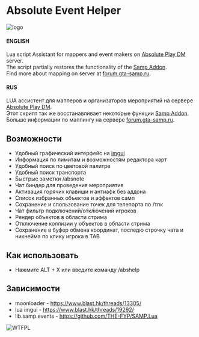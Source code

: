 # Absolute Event Helper

![logo](https://i.imgur.com/EyleDW3.png)

#### ENGLISH
Lua script Assistant for mappers and event makers on [Absolute Play DM](https://sa-mp.ru/) server.  
The script partially restores the functionality of the [Samp Addon](https://sa-mp.ru/sampaddon).  
Find more about mapping on server at [forum.gta-samp.ru](https://forum.gta-samp.ru/index.php?/topic/1016832-%D0%BC%D0%B8%D1%80%D1%8B-%D0%BE%D0%BF%D0%B8%D1%81%D0%B0%D0%BD%D0%B8%D0%B5-%D1%80%D0%B0%D0%B1%D0%BE%D1%82%D1%8B-%D1%80%D0%B5%D0%B4%D0%B0%D0%BA%D1%82%D0%BE%D1%80%D0%B0-%D0%BA%D0%B0%D1%80%D1%82/).  

#### RUS
LUA ассистент для мапперов и организаторов мероприятий на сервере [Absolute Play DM](https://sa-mp.ru/).  
Этот скрипт так же восстанавливает некоторые функции [Samp Addon](https://sa-mp.ru/sampaddon).  
Больше информации по маппингу на сервере [forum.gta-samp.ru](https://forum.gta-samp.ru/index.php?/topic/1016832-%D0%BC%D0%B8%D1%80%D1%8B-%D0%BE%D0%BF%D0%B8%D1%81%D0%B0%D0%BD%D0%B8%D0%B5-%D1%80%D0%B0%D0%B1%D0%BE%D1%82%D1%8B-%D1%80%D0%B5%D0%B4%D0%B0%D0%BA%D1%82%D0%BE%D1%80%D0%B0-%D0%BA%D0%B0%D1%80%D1%82/).  

## Возможности
- Удобный графический интерфейс на [imgui](https://www.blast.hk/threads/19292/)
- Информация по лимитам и возможностям редактора карт
- Удобный поиск по цветовой палитре
- Удобный поиск транспорта
- Быстрые заметки /absnote
- Чат биндер для проведения мероприятия
- Активация горячих клавиши и антиафк без аддона
- Список избранных объектов и эффектов самп 
- Сохранение и спользование точек для телепорта по /тпк
- Чат фильтр подключений/отключений игроков
- Рендер объектов в области стрима
- Отключение коллизии у объектов в области стрима
- Сохранение в буфер обмена координат, последю строчку чата и никнейма по клику игрока в TAB

## Как использовать
* Нажмите ALT + X или введите команду /abshelp

## Зависимости
* moonloader - https://www.blast.hk/threads/13305/
* lua imgui - https://www.blast.hk/threads/19292/
* lib.samp.events - https://github.com/THE-FYP/SAMP.Lua
 
![WTFPL](http://www.wtfpl.net/wp-content/uploads/2012/12/wtfpl-badge-4.png)

